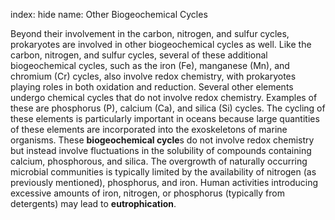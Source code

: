 index: hide
name: Other Biogeochemical Cycles

Beyond their involvement in the carbon, nitrogen, and sulfur cycles, prokaryotes are involved in other biogeochemical cycles as well. Like the carbon, nitrogen, and sulfur cycles, several of these additional biogeochemical cycles, such as the iron (Fe), manganese (Mn), and chromium (Cr) cycles, also involve redox chemistry, with prokaryotes playing roles in both oxidation and reduction. Several other elements undergo chemical cycles that do not involve redox chemistry. Examples of these are phosphorus (P), calcium (Ca), and silica (Si) cycles. The cycling of these elements is particularly important in oceans because large quantities of these elements are incorporated into the exoskeletons of marine organisms. These  **biogeochemical cycle**s do not involve redox chemistry but instead involve fluctuations in the solubility of compounds containing calcium, phosphorous, and silica. The overgrowth of naturally occurring microbial communities is typically limited by the availability of nitrogen (as previously mentioned), phosphorus, and iron. Human activities introducing excessive amounts of iron, nitrogen, or phosphorus (typically from detergents) may lead to  **eutrophication**.
